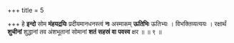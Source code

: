 +++
title = 5

+++
हे **इन्दो** सोम **मंहयद्रयिः** प्रदीयमानधनस्त्वं **नः** अस्माकम् **ऊतिभिः** ऊतिभ्यः । विभक्तिव्यत्ययः । रक्षार्थं **शुचीनां** शुद्धानां तव अंशभूतानां सोमानां **शतं** **सहस्रं** **वा** **पवस्व** क्षर ॥ ॥ ९ ॥